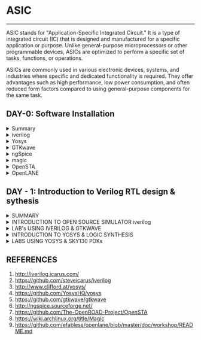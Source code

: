 # ASIC

---
ASIC stands for "Application-Specific Integrated Circuit." It is a type of integrated circuit (IC) that is designed and manufactured for a specific application or purpose. Unlike general-purpose microprocessors or other programmable devices, ASICs are optimized to perform a specific set of tasks, functions, or operations.

ASICs are commonly used in various electronic devices, systems, and industries where specific and dedicated functionality is required. They offer advantages such as high performance, low power consumption, and often reduced form factors compared to using general-purpose components for the same task.

## DAY-0: Software Installation
<details>
 <summary> Summary</summary>

 ---
 For this course there will be various tools required that can be downloaded using the commands given below in LINUX (UBUNTU).
  </details>
<details>
  <summary>iverilog</summary>

 ---
IVERilog (Icarus Verilog) is an open-source hardware description language (HDL) simulator. It is used for designing and testing digital circuits using hardware description languages such as Verilog. Verilog is a hardware description language used to model and simulate digital circuits, particularly in the field of digital design and electronic engineering. Steps to install iverilog are given below ;

  ```
sudo apt-get install iverilog

  ```
Results-->

---

![Screenshot from 2023-07-31 10-44-58](https://github.com/akul-star/ASIC/assets/75561390/359628ab-fb18-4272-8d09-a19abffc4199)


</details>

<details>
  <summary>Yosys</summary>

 ---
Yosys is an open-source framework for Verilog RTL (Register Transfer Level) synthesis. RTL synthesis is the process of transforming a high-level hardware description (typically written in a hardware description language like Verilog) into a lower-level representation that can be used to implement the design on hardware devices such as FPGAs (Field-Programmable Gate Arrays) or ASICs (Application-Specific Integrated Circuits).

Yosys provides a suite of tools that enable the synthesis and optimization of digital designs. Some of the key features and functionalities of Yosys include:

1. **RTL Synthesis:** Yosys takes Verilog input files describing digital designs and synthesizes them into a gate-level netlist, which represents the logical connections 
   and components of the design.
   
2. **Logic Optimization:** Yosys performs various optimizations on the design, such as technology mapping, logic minimization, and resource sharing, to produce a more 
   efficient and compact representation.

3. **Technology Mapping:** Yosys maps the logical components of the design to the specific cells or resources available in a target FPGA or ASIC technology library.

4. **Hierarchical Design:** Yosys supports hierarchical design, allowing for the synthesis of complex designs composed of multiple modules or sub-modules.

5. **Scripting and Automation:** Yosys can be controlled through scripts, which enables designers to automate the synthesis process and customize optimization steps.

6. **Open Source and Community-Driven:** Yosys is an open-source project with an active community of developers and users who contribute to its development and improvement.

Yosys is particularly popular in the field of digital design and electronic engineering, especially among FPGA and ASIC designers. It provides an alternative to proprietary synthesis tools and allows designers to have more control and transparency over the synthesis process.

To use Yosys, you typically write Verilog code to describe your digital design, use Yosys's command-line interface or scripting capabilities to run the synthesis process, and then generate output files that can be used for further steps in the hardware design flow.

```
$ git clone https://github.com/YosysHQ/yosys.git
$ cd yosys-master 
$ sudo apt install make (If make is not installed please install it) 
$ sudo apt-get install build-essential clang bison flex \
    libreadline-dev gawk tcl-dev libffi-dev git \
    graphviz xdot pkg-config python3 libboost-system-dev \
    libboost-python-dev libboost-filesystem-dev zlib1g-dev
$ make config-gcc
$ make 
$ sudo make install
```
Results -->

---
![Screenshot from 2023-07-31 10-51-37](https://github.com/akul-star/ASIC/assets/75561390/6a941985-55f7-436d-b96c-30883cbe1ebf)

Success

</details>

<details>

  <summary>GTKwave</summary>

 ---
GTKWave is an open-source waveform viewer used to visualize and analyze the simulation results of digital circuits. It is often used in conjunction with digital design and hardware description languages (HDLs) like Verilog or VHDL to visualize the behavior of digital signals over time. GTKWave provides a graphical representation of simulation waveforms, making it easier to debug and analyze the functionality of digital designs.

Key features of GTKWave include:

1. **Waveform Visualization:** GTKWave displays waveforms showing the behavior of digital signals over time, making it easier to identify signal transitions, timing 
   relationships, and other characteristics.

2. **Hierarchical Display:** It supports hierarchical display of waveforms, allowing you to expand and collapse hierarchical blocks to focus on specific parts of the 
    design.

3. **Zooming and Navigation:** You can zoom in and out on specific parts of the waveform and navigate through different parts of the simulation.

4. **Signal Highlighting:** GTKWave allows you to highlight and annotate specific signal transitions for easier analysis.

5. **Cross-Probing:** It supports cross-probing between source code and waveforms, enabling you to trace signals back to their corresponding locations in the design source 
   code.
   
6. **Support for Various File Formats:** GTKWave can read simulation output files in different formats, including VCD (Value Change Dump), FST (Fast Signal Trace), and 
   others.   
  

  ```
Steps to install gtkwave
sudo apt update
sudo apt install gtkwave
 ```
Results --->  

---

 ![Screenshot from 2023-07-31 11-13-17](https://github.com/akul-star/ASIC/assets/75561390/7a69c7e6-442e-4514-ad08-2d84bd9ec26b)

 Success
</details>

<details>
  <summary>ngSpice</summary>
  
  ---
  NGSPICE is an open-source mixed-level/mixed-signal electronic circuit simulator. It is used for simulating and analyzing the behavior of analog, digital, and mixed-signal circuits. NGSPICE allows engineers, researchers, and students to model and test electronic circuits before physical implementation, aiding in design verification, testing, and optimization.

Key features of NGSPICE include:
1. **Circuit Simulation:** NGSPICE can simulate various types of electronic circuits, including analog, digital, and mixed-signal designs.

2. **Component Models:** It supports a wide range of built-in models for electronic components such as resistors, capacitors, inductors, transistors, diodes, and 
    operational amplifiers.

3. **Interactive and Batch Modes:** NGSPICE can be used in both interactive mode (command-line interface) and batch mode (running scripts).

4. **Transient Analysis:** NGSPICE can perform transient analysis, which simulates circuit behavior over time, showing signal waveforms and dynamic responses.

6. **AC and DC Analysis:** It supports AC analysis (frequency domain) and DC analysis (steady-state behavior).

7. **Monte Carlo Analysis:** NGSPICE can perform Monte Carlo analysis to account for component tolerances and variations.

8. **Parameter Sweeps:** It allows for parameter sweeps to analyze circuit behavior under varying conditions.
  ```
After downloading the tarball from https://sourceforge.net/projects/ngspice/files/ to a local directory, unpack it using:
$ tar -zxvf ngspice-37.tar.gz
$ cd ngspice-37
$ mkdir release
$ cd release
$ ../configure  --with-x --with-readline=yes --disable-debug
$ make
$ sudo make install

  ```
RESULTS --->
---
  ![Screenshot from 2023-07-31 11-21-50](https://github.com/akul-star/ASIC/assets/75561390/5001e4cd-b6a1-494b-8c9a-91042359996a)
  
  Success
</details>

<details>
  <summary>magic</summary>

***  
"Magic" refers to a popular open-source layout tool used for physical design and layout of integrated circuits. Magic is primarily used for designing layouts of digital and analog integrated circuits at the transistor level, which includes placing and routing of individual transistors and components.

Magic provides a platform for designing and verifying the physical representation of digital circuits before they are fabricated. It allows designers to visualize, edit, and manipulate various layout aspects, including transistor placement, interconnect routing, metal layers, vias, and more. The tool is especially useful for custom IC design and is often employed in academic and research settings.

Magic is often used in conjunction with other tools in the IC design flow to ensure that the layout meets certain design rules, constraints, and performance requirements.

```
$   sudo apt-get install m4
$   sudo apt-get install tcsh
$   sudo apt-get install csh
$   sudo apt-get install libx11-dev
$   sudo apt-get install tcl-dev tk-dev
$   sudo apt-get install libcairo2-dev
$   sudo apt-get install mesa-common-dev libglu1-mesa-dev
$   sudo apt-get install libncurses-dev
git clone https://github.com/RTimothyEdwards/magic
cd magic
./configure
make
make install

```
Results --->

***
![Screenshot from 2023-07-31 11-28-33](https://github.com/akul-star/ASIC/assets/75561390/9ca6cf83-181f-4f0d-a162-f88aba0b6ca5)

Success.

</details>

<details>
  <summary>OpenSTA</summary>
  
  ***
  OPENSTA, or Open Source Static Timing Analysis, is an open-source software tool used in the field of VLSI (Very Large Scale Integration) design for performing static timing analysis. Static timing analysis is a crucial step in digital design where the timing behavior of a digital circuit is analyzed to ensure that the circuit meets its performance requirements, such as setup and hold times, clock skew, and overall timing constraints.

OPENSTA is designed to analyze the timing characteristics of a digital circuit's design, helping designers identify potential timing violations, optimize the circuit's performance, and ensure that the design meets its timing goals. Static timing analysis plays a key role in verifying the correct functionality and performance of digital designs before they are fabricated. I installed and built OpenSTA (including the needed packages) using the following commands:
  ```
sudo apt-get install cmake clang gcctcl swig bison flex
git clone https://github.com/The-OpenROAD-Project/OpenSTA.git
cd OpenSTA
mkdir build
cd build
cmake ..
make
```
Below is the screenshot showing sucessful installation:
![OpenSTA](https://github.com/akul-star/ASIC/assets/75561390/e040b4ad-3704-4eb6-a2a1-66cb3050493d)

Success

</details>

<details>
  <summary>OpenLANE</summary>
  
---  
OpenLANE is an open-source ASIC (Application-Specific Integrated Circuit) design flow and methodology that aims to automate and streamline various steps of the digital chip design process. It is a complete RTL-to-GDSII (Register Transfer Level to GDSII layout) flow that encompasses various stages of design, including synthesis, floorplanning, placement, routing, and final layout generation. OpenLANE is designed to make ASIC design more accessible, efficient, and collaborative.

Key features and components of OpenLANE include:
RTL-to-GDSII Flow: OpenLANE provides an integrated, end-to-end design flow, starting from RTL code and resulting in a manufacturable GDSII layout.

1. **Automated Design Steps:** It automates many design steps, including synthesis, floorplanning, placement, clock tree synthesis, routing, and other optimizations.

2. **Open-Source Tools:** OpenLANE leverages various open-source tools, such as Yosys for synthesis, ABC for technology mapping, and OpenROAD tools for physical design.

3. **Customizable:** Designers can customize the flow, parameters, and options to suit their specific design requirements and constraints.

4. **Digital ASICs:** OpenLANE is focused on digital ASIC design, making it suitable for complex digital chip designs.

OpenLANE is part of the larger open-source hardware design ecosystem and aims to promote collaboration, knowledge sharing, and accessibility in the field of ASIC design.
  ```
sudo apt-get update
sudo apt-get upgrade
sudo apt install -y build-essential python3 python3-venv python3-pip make git

sudo apt install apt-transport-https ca-certificates curl software-properties-common
curl -fsSL https://download.docker.com/linux/ubuntu/gpg | sudo gpg --dearmor -o /usr/share/keyrings/docker-archive-keyring.gpg

echo "deb [arch=amd64 signed-by=/usr/share/keyrings/docker-archive-keyring.gpg] https://download.docker.com/linux/ubuntu $(lsb_release -cs) stable" | sudo tee /etc/apt/sources.list.d/docker.list > /dev/null

sudo apt update

sudo apt install docker-ce docker-ce-cli containerd.io

sudo docker run hello-world

sudo groupadd docker
sudo usermod -aG docker $USER
sudo reboot 

# After reboot
docker run hello-world

```
Below is the screenshot showing sucessful installation:


Success
</details>

## DAY - 1: Introduction to Verilog RTL design & sythesis
<details>
 <summary> SUMMARY</summary>
---
  </details>

<details>
 <summary> INTRODUCTION TO OPEN SOURCE SIMULATOR iverilog</summary>
 
 ---
**SIMULATOR:**  A simulator is a tool used to verify the design written in HDL and to convert it into RTL design. The simulator we are going to use in this course is iverilog.

**DESIGN:** Designing a circuit "by design" refers to creating a circuit based on a specific set of requirements or specifications. This process involves using a Hardware Description Language (HDL) like Verilog or VHDL to describe the behavior and structure of the circuit. We will later be taking an example of designing a 2x1 multiplexer (mux) using an HDL.

**TEST BENCH:** Test bench is a code necessarily written in an HDL language and is used to create set of inputs or stimulus to check whether the code written to design the required specifications is correct or not by observing the output given due to the test bench. 


In summary, a test bench is a critical component of the digital design and verification process. It ensures that the design meets its intended functionality and behaves correctly across a wide range of scenarios. By using an HDL to describe both the design and the test bench, you can systematically verify the correctness of your digital circuit before moving on to physical implementation.

*SIMULATOR WORKING*
====================

Simulators are a crucial part of the VLSI design and verification process, allowing designers to test and validate their designs before actual fabrication. Basically a simulator requires two things. First is the design written according to the required specifications and the test bench to verify the design written in HDL. Simulator requires change in input, then only it will give an output to be observed. If there is no change in input. the output in obviously never given by the simulator.

---
![Screenshot from 2023-08-09 17-43-08](https://github.com/akul-star/ASIC/assets/75561390/d1d37995-c3c6-4fd1-8b3c-8c3bcce1899b)

---
Now that we have design as well as the test bench, we cab use iverilog (icarus verilog) to compile the two files and give an outout in form of a VCD file or a Value Change Dump file which is only given as output if change in input is given to the simulator. This VCD (Value Change Dump) file is a standard file format used in digital simulation to capture and store the changes in signal values over time during a simulation run. This VCD file can be converted to waveforms using gtkWAVE that we installed already.

---
![2](https://github.com/akul-star/ASIC/assets/75561390/464a762c-1004-4233-aca8-5721d98ce77a)

  </details>

<details>
 <summary> LAB's USING IVERILOG & GTKWAVE </summary>
 
 *LAB-1: GIT CLONING*
 ===================

 
 1. Make a directory using the command given below in the terminal and name it          **VLSI** 

 ```
mkdir VLSI
```

2. Write the command given below to clone the repository from the link given in the command. In Ubuntu (or any other Linux-based system), the git clone command is used to create a copy of a Git repository from a remote source, such as a repository hosted on GitHub, GitLab, or another Git hosting service.

```
git clone https://github.com/kunalg123/sky130RTLDesignAndSynthesisWorkshop

```
When this command is executed, a directory is created named **sky130RTLDesignAndSynthesisWorkshop** inside the VLSI documentary.
Now let us open the git cloned file and explore the different files we have in the folder. From the above screenshot we can tell that we have **my_lib**, **lib**, **DC_Workshop** & **verilogfiles**.

---
![4](https://github.com/akul-star/ASIC/assets/75561390/f4e75920-bb3b-4dbd-b50d-b2d81d183832)

The **lib** file will have **sky130_fd_sc_hd__tt_025C_1v80.lib** which is a standard cell library which we will be using for our synthesis. 

---
![5](https://github.com/akul-star/ASIC/assets/75561390/4bf09347-b90b-416c-a5cc-6dd5d8391d5f)

Apart from **lib** we also have a **my_lib** file inside the folder. This **my_lib** has a file named **sky130_fd_sc_hd.v** which has all the verilog codes of the standard cells like basic gates.

---
![6](https://github.com/akul-star/ASIC/assets/75561390/e2ea7f2e-d4b9-4cfc-9b41-0fc29ef0b614)

Lastly the cloned folder has another file names **verilog_files** which has all our lab experiments and will contain all oyr verilog source files abd test bench files.

---
![7](https://github.com/akul-star/ASIC/assets/75561390/0b657de9-6b9a-4603-be51-8570ac40a984)


*LAB-2: Introduction to Iverilog & GTKwave*
==========================================

Now we will see how to work with iverilog and GTKwave. We will do this by implementing a simple 2x1mux with the verilog source file we already have in our directory we created by git cloning. All the verilog soutce files and their test benches are already present inside the **verilog files** as shown below.

---
![8](https://github.com/akul-star/ASIC/assets/75561390/a63f229b-1aad-48c8-be93-0974327ed8cb)

Now we will load the design in iverilog. For that we will require two files from the verilog file which is verilog source file and test bench file of the 2x1 MUX. We will implement this using the following command.

```
iverilog good_mux.v tb_good_mux.v
```
After this we will give a command /.a.out to execute the compiled program to dump the VCD (Value Chnage Dump) file named **tb_good_mux.vcd** required for the GTKwave to give output waveforms according to the changes in the input as stated in the test bench file of the MUX. Here **./** part indicates the current directory, and a.out is a default name for an executable file generated by a compiler or assembler which in this case is done by **iverilog**.

```
./a.out
```
![9](https://github.com/akul-star/ASIC/assets/75561390/58a5ad7a-f884-420a-b9ea-7c7f6323afd3)

---
This command executes the compiled Verilog simulation and displays the simulation results, We will load this VCD file in the GTKwave using the command given below.

```
gtkwave tb_good_mux.vcd
```
This command will load the VCD file in the GTKwave simulator. A window will pop up and show the output of the designed mux once we append all the parameters shown in the window. This is hoW we will load the design and check its functionality.

---
![Untitled design](https://github.com/akul-star/ASIC/assets/75561390/3c227875-6f91-41a5-acc7-76c2fb69ac6b)

From the above waveforms obtained using gtkwave, we can check whether the MUX designed is working according to its functionality ot not.

*Verilog Source File*
====================
![images](https://github.com/akul-star/ASIC/assets/75561390/cc0647ac-65e8-4fd6-8a47-e88c189a1096)

Till now we have studied how the design output will look like using GTKwave and iverilog. Now we will try to understand how the source verilog code and the test bench verilog code works. To open the verilog file we need to give the command mentioned below.
```
gvim tb_good_mux.v -o good_mux.v
```
You can use the **gvim** command to launch the graphical version of the Vim text editor, also known as "GVim" (Graphical Vim). GVim provides a graphical user interface (GUI) in addition to the usual text-based interface of Vim. 

1. Verilog Design File
   =====================

![verilog](https://github.com/akul-star/ASIC/assets/75561390/a64802e7-374a-4e4a-99f7-0c71443011f6)
Their are multiple ways of coding a mux in verilog and this is just an illustrative example. As you can see inputs and outputs are defined in the design file inputs being i0, i1 and select line &  output is **y** as it should be in a multiplexer. **Always Block** is used to implement the logic where, if select line is high i1 is taken as output and if select line is low then i0 is used as the output.

2. Test Bench File
   ==============
![TB](https://github.com/akul-star/ASIC/assets/75561390/e1f59e9f-f05d-464b-a223-99e06d074b8b)
A test bench file in the context of hardware description languages like Verilog is a special type of Verilog code that is used to simulate and verify the behavior of a digital design described in another Verilog design file. We will be instantiating the verilof design file here in the test bench. This testbench file which is names uut (unit under test) basically selects the select line as 1 and 0 every 75ns. **dumpfile ("tb_good_mux.vcd")** and **dump (0,tb_good_mux)** will make the dump file for the GTKwave output waveforms.

</details>

<details>
 <summary>INTRODUCTION TO YOSYS & LOGIC SYNTHESIS</summary>


*1. INTRODUCTION TO YOSYS*
   =======================


A synthesizer, also known as a synthesis tool or RTL (Register Transfer Level) synthesizer, refers to software that takes a high-level hardware description language (HDL) representation, such as Verilog or VHDL, and converts it into a lower-level gate-level or structural netlist representation. This process is known as synthesis and we will be using **YOSYS** as our synthesis tool. 

![yosys1](https://github.com/akul-star/ASIC/assets/75561390/df8f6286-69f8-4a78-bab8-44ae72ee4ac5)
---

**YOSYS** requires **.lib** file which refers to a library file that contains timing, power, and other characterization information for a set of standard cells or gates and the design file to know which design has to be implemented ot which design has to br converted from RTL to lower-level gate level netlist.


![YOSYS2](https://github.com/akul-star/ASIC/assets/75561390/37b1e6d4-8d24-4f5a-8d24-8820be8874d9)
---

- The read_verilog command is a command used in Verilog-based simulation and synthesis environments like YOSYS. It is used to read and parse Verilog source files and make the design's information available to the tool for further analysis, simulation, synthesis, or other operations.
- The read_liberty command is to read and parse Liberty files ot lib files. Liberty files, often with the .lib extension, contain timing, power, and other characterization data for standard cells or gates used in digital design. These files provide critical information for synthesis, optimization, and analysis of digital designs.
-  The write_verilog command is used in the Yosys open-source digital synthesis tool. Yosys is commonly used for RTL synthesis and various other digital design tasks. The write_verilog command in Yosys is used to output the synthesized design in Verilog format which is known as a NETLIST. A netlist is a fundamental representation of a digital circuit's logical and physical structure. It describes the interconnections between electronic components, such as gates, flip-flops, and other functional units, using a list of interconnected nets (signal lines) and their connections.


**Synthesis Verification -** We can verify the gate level synthesis dine by YOSYS using **Netlist file** and **Test Bench File**. 

![Verify](https://github.com/akul-star/ASIC/assets/75561390/35787fbc-8035-4aa9-adf7-b3c75acf5214)
---
If the output waveforms match to that of the RTL simulation, then our design on gate-level is correct and hence our NETLIST is correct. 


*2. LOGIC SYNTHESIS*
   ===============
Till now we have learned how a synthesis tool helps us obtain the digital logic circuit from an RTL design. We know that the two  files required to be given as an input to the synthesis tools are RTL design and Front End LIB file. Now let us know more about the library file and various standard cells it has.

1. Combinational Logic Cells
2. Latches and Flip-Flops
3. Buffers and Inverters
4. Arithmetic Logic Units (ALUs)
5. Multiplexers and Demultiplexers
6. Shift Registers and Counters
7. Decoder and Encoder
8. Comparator and Magnitude Comparator
9. Tri-State Buffers
10. Special Purpose Cells

The library files may not be exhaustive of all the gates we want, but it will be rich enough to implement any logic functionality. In a standard cell library file (.lib), you might encounter different flavors of the same gate. These different flavors represent variations of the same basic gate logic that are optimized for specific purposes, such as different performance, power consumption, or area trade-offs. These flavors allow designers to choose the best-suited cell for their specific design requirements.

Here are some common flavors you might find for the same gate in a standard cell library:

  -  Fast:
        - These cells are optimized for speed and have a lower propagation delay.
        - They are suitable for critical paths and designs where performance is a priority.
        - Fast cells might consume more power and occupy more area compared to other flavors.

   - Slow:
        - These cells are optimized for low power consumption and typically have a longer propagation delay.
        - They are used in non-critical paths or parts of the design where power efficiency is more important than speed.
  </details>

  <details>
 <summary>LABS USING YOSYS & SKY130 PDKs</summary>
 
 ---
 LAB-3: YOSYS 1 GOOD MUX
 ========================
 In this lab we will have an introduction to out synthesizer (YOSYS). Till now we have designed a multiplexer, compiled the verilog files and observed the output waveforms on GTKwave. Now we will use YOSYS to form netlist using the standard cells we have in the library and we will observe the graphical version of logic it has realized.

 **STEP-1:** Firstly we will invoke the YOSYS using the below command.
 ```
yosys
```
A prompt window will pop up as shown below.

![yosyspropmt](https://github.com/akul-star/ASIC/assets/75561390/d909606c-89ab-40ab-8b85-644f1f4ada69)
---
**STEP-2:** Now we will read the library file using the below mentioned command. The read_liberty command in Yosys is used to read and parse a Liberty library file, making its information available for the synthesis and optimization processes.

```
read_verilog good_mux.v
```

   
  </details>



## REFERENCES
 1. http://iverilog.icarus.com/
 2. https://github.com/steveicarus/iverilog
 3. http://www.clifford.at/yosys/
 4. https://github.com/YosysHQ/yosys
 5. https://github.com/gtkwave/gtkwave
 6. http://ngspice.sourceforge.net/
 7. https://github.com/The-OpenROAD-Project/OpenSTA
 8. https://wiki.archlinux.org/title/Magic
 9. https://github.com/efabless/openlane/blob/master/doc/workshop/README.md





